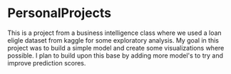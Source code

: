 # PersonalProjects
This is a project from a business intelligence class where we used a loan eligle dataset from kaggle for some exploratory analysis. My goal in this project was to build a simple model and create some 
visualizations where possible. I plan to build upon this base by adding more model's to try and improve prediction scores.
